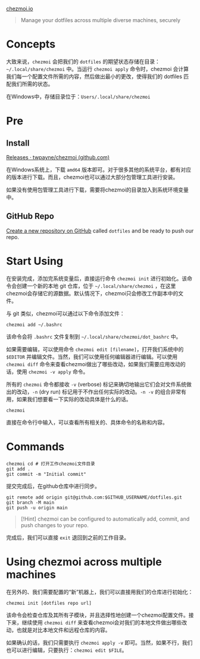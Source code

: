 [chezmoi.io](https://www.chezmoi.io/)

>Manage your dotfiles across multiple diverse machines, securely

# Concepts

大致来说，`chezmoi` 会把我们的 `dotfiles` 的期望状态存储在目录：`~/.local/share/chezmoi` 中。当运行 `chezmoi apply` 命令时，chezmoi 会计算我们每一个配置文件所需的内容，然后做出最小的更改，使得我们的 dotfiles 匹配我们所需的状态。

在Windows中，存储目录位于：`Users/.local/share/chezmoi`

# Pre
## Install

[Releases · twpayne/chezmoi (github.com)](https://github.com/twpayne/chezmoi/releases)

在Windows系统上，下载 `amd64` 版本即可。对于很多其他的系统平台，都有对应的版本进行下载。而且，chezmoi也可以通过大部分包管理工具进行安装。

如果没有使用包管理工具进行下载，需要将chezmoi的目录加入到系统环境变量中。

## GitHub Repo

[Create a new repository on GitHub](https://github.com/new) called `dotfiles` and be ready to push our repo.

# Start Using

在安装完成，添加完系统变量后，直接运行命令 `chezmoi init` 进行初始化。该命令会创建一个新的本地 git 仓库，位于 `~/.local/share/chezmoi` ，在这里chezmoi会存储它的源数据。默认情况下，chezmoi只会修改工作副本中的文件。

与 git 类似，chezmoi可以通过以下命令添加文件：

```Shell
chezmoi add ~/.bashrc
```

该命令会将 `.bashrc` 文件复制到 `~/.local/share/chezmoi/dot_bashrc` 中。

如果需要编辑，可以使用命令 `chezmoi edit [filename]`，打开我们系统中的 `$EDITOR` 并编辑文件。当然，我们可以使用任何编辑器进行编辑。可以使用 `chezmoi diff` 命令来查看chezmoi做出了哪些改动，如果我们需要应用改动的话，使用 `chezmoi -v apply` 命令。

所有的 `chezmoi` 命令都接收 `-v` (verbose) 标记来确切地输出它们会对文件系统做出的改动，`-n` (dry run) 标记用于不作出任何实际的改动。`-n -v` 的组合非常有用，如果我们想要看一下实际的改动具体是什么的话。

```Shell
chezmoi
```

直接在命令行中输入，可以查看所有相关的、具体命令的名称和内容。

# Commands

```Shell
chezmoi cd # 打开工作chezmoi文件目录
git add .
git commit -m "Initial commit"
```

提交完成后，在github仓库中进行同步。

```Shell
git remote add origin git@github.com:$GITHUB_USERNAME/dotfiles.git
git branch -M main
git push -u origin main
```

>[!Hint]
>chezmoi can be configured to automatically add, commit, and push changes to your repo.

完成后，我们可以直接 `exit` 退回到之前的工作目录。

# Using chezmoi across multiple machines

在另外的、我们需要配置的“新”机器上，我们可以直接用我们的仓库进行初始化：

```Shell
chezmoi init [dotfiles repo url]
```

该命令会检查仓库及其所有子模块，并且选择性地创建一个chezmoi配置文件。接下来，继续使用 `chezmoi diff` 来查看chezmoi会对我们的本地文件做出哪些改动，也就是对比本地文件和远程仓库的内容。

如果确认的话，我们只需要执行 `chezmoi apply -v` 即可。当然，如果不行，我们也可以进行编辑，只要执行：`chezmoi edit $FILE`。
